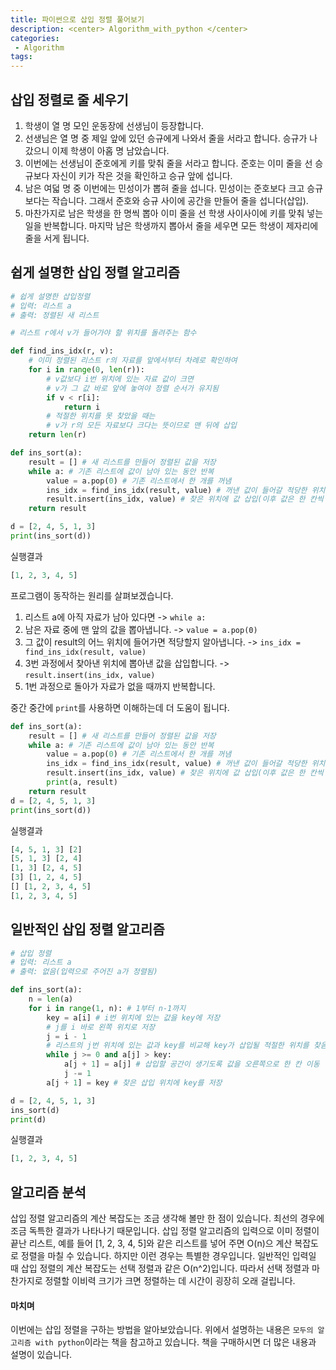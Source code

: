 ```yaml
---
title: 파이썬으로 삽입 정렬 풀어보기
description: <center> Algorithm_with_python </center>
categories:
 - Algorithm
tags:
---
```


## 삽입 정렬로 줄 세우기

1. 학생이 열 명 모인 운동장에 선생님이 등장합니다.
2. 선생님은 열 명 중 제일 앞에 있던 승규에게 나와서 줄을 서라고 합니다. 승규가 나갔으니 이제 학생이 아홉 명 남았습니다.
3. 이번에는 선생님이 준호에게 키를 맞춰 줄을 서라고 합니다. 준호는 이미 줄을 선 승규보다 자신이 키가 작은 것을 확인하고 승규 앞에 섭니다.
4. 남은 여덟 명 중 이번에는 민성이가 뽑혀 줄을 섭니다. 민성이는 준호보다 크고 승규보다는 작습니다. 그래서 준호와 승규 사이에 공간을 만들어 줄을 섭니다(삽입).
5. 마찬가지로 남은 학생을 한 명씩 뽑아 이미 줄을 선 학생 사이사이에 키를 맞춰 넣는 일을 반복합니다. 마지막 남은 학생까지 뽑아서 줄을 세우면 모든 학생이 제자리에 줄을 서게 됩니다.

## 쉽게 설명한 삽입 정렬 알고리즘

```python
# 쉽게 설명한 삽입정렬
# 입력: 리스트 a
# 출력: 정렬된 새 리스트

# 리스트 r에서 v가 들어가야 할 위치를 돌려주는 함수

def find_ins_idx(r, v):
    # 이미 정렬된 리스트 r의 자료를 앞에서부터 차례로 확인하여
    for i in range(0, len(r)):
        # v값보다 i번 위치에 있는 자료 값이 크면
        # v가 그 값 바로 앞에 놓여야 정렬 순서가 유지됨
        if v < r[i]:
            return i
        # 적절한 위치를 못 찾았을 때는
        # v가 r의 모든 자료보다 크다는 뜻이므로 맨 뒤에 삽입
    return len(r)

def ins_sort(a):
    result = [] # 새 리스트를 만들어 정렬된 값을 저장
    while a: # 기존 리스트에 값이 남아 있는 동안 반복
        value = a.pop(0) # 기존 리스트에서 한 개를 꺼냄
        ins_idx = find_ins_idx(result, value) # 꺼낸 값이 들어갈 적당한 위치 찾기
        result.insert(ins_idx, value) # 찾은 위치에 값 삽입(이후 값은 한 칸씩 밀려남)
    return result

d = [2, 4, 5, 1, 3]
print(ins_sort(d))
```
실행결과

```python
[1, 2, 3, 4, 5]
```

프로그램이 동작하는 원리를 살펴보겠습니다.

1. 리스트 a에 아직 자료가 남아 있다면 -> 	`while a:`
2. 남은 자료 중에 맨 앞의 값을 뽑아냅니다. -> `value = a.pop(0)`
3. 그 값이 result의 어느 위치에 들어가면 적당할지 알아냅니다. -> `ins_idx = find_ins_idx(result, value)`
4. 3번 과정에서 찾아낸 위치에 뽑아낸 값을 삽입합니다. -> `result.insert(ins_idx, value)`
5. 1번 과정으로 돌아가 자료가 없을 때까지 반복합니다.

중간 중간에 `print`를 사용하면 이해하는데 더 도움이 됩니다. 

```python
def ins_sort(a):
    result = [] # 새 리스트를 만들어 정렬된 값을 저장
    while a: # 기존 리스트에 값이 남아 있는 동안 반복
        value = a.pop(0) # 기존 리스트에서 한 개를 꺼냄
        ins_idx = find_ins_idx(result, value) # 꺼낸 값이 들어갈 적당한 위치 찾기
        result.insert(ins_idx, value) # 찾은 위치에 값 삽입(이후 값은 한 칸씩 밀려남)
        print(a, result)
    return result
d = [2, 4, 5, 1, 3]
print(ins_sort(d))
```

실행결과

```python
[4, 5, 1, 3] [2]
[5, 1, 3] [2, 4]
[1, 3] [2, 4, 5]
[3] [1, 2, 4, 5]
[] [1, 2, 3, 4, 5]
[1, 2, 3, 4, 5]
```

## 일반적인 삽입 정렬 알고리즘

```python
# 삽입 정렬
# 입력: 리스트 a
# 출력: 없음(입력으로 주어진 a가 정렬됨)

def ins_sort(a):
    n = len(a)
    for i in range(1, n): # 1부터 n-1까지
        key = a[i] # i번 위치에 있는 값을 key에 저장
        # j를 i 바로 왼쪽 위치로 저장
        j = i - 1
        # 리스트의 j번 위치에 있는 값과 key를 비교해 key가 삽입될 적절한 위치를 찾음
        while j >= 0 and a[j] > key:
            a[j + 1] = a[j] # 삽입할 공간이 생기도록 값을 오른쪽으로 한 칸 이동
            j -= 1
        a[j + 1] = key # 찾은 삽입 위치에 key를 저장

d = [2, 4, 5, 1, 3]
ins_sort(d)
print(d)
```

실행결과

```python
[1, 2, 3, 4, 5]
```

## 알고리즘 분석
삽입 정렬 알고리즘의 계산 복잡도는 조금 생각해 볼만 한 점이 있습니다. 최선의 경우에 조금 독특한 결과가 나타나기 때문입니다. 삽입 정렬 알고리즘의 입력으로 이미 정렬이 끝난 리스트, 예를 들어 [1, 2, 3, 4, 5]와 같은 리스트를 넣어 주면 O(n)으 계산 복잡도로 정렬을 마칠 수 있습니다. 하지만 이런 경우는 특별한 경우입니다. 일반적인 입력일 때 삽입 정렬의 계산 복잡도는 선택 정렬과 같은 O(n^2)입니다. 따라서 선택 정렬과 마찬가지로 정렬할 이비력 크기가 크면 정렬하는 데 시간이 굉장히 오래 걸립니다.


#### 마치며
이번에는 삽입 정렬을 구하는 방법을 알아보았습니다. 위에서 설명하는 내용은 `모두의 알고리즘 with python`이라는 책을 참고하고 있습니다. 책을 구매하시면 더 많은 내용과 설명이 있습니다.
